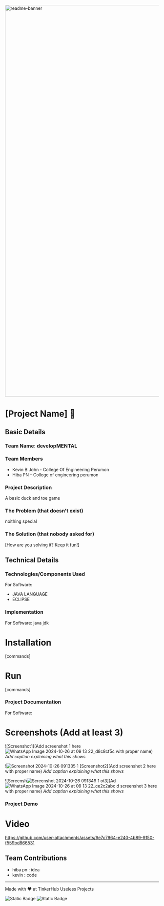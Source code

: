 <img width="1280" alt="readme-banner" src="https://github.com/user-attachments/assets/35332e92-44cb-425b-9dff-27bcf1023c6c">

# [Project Name] 🎯


## Basic Details
### Team Name: developMENTAL


### Team Members
-  Kevin B John - College Of Engineering Perumon
-  Hiba PN - College of engineering perumon

### Project Description
A basic duck and toe game  

### The Problem (that doesn't exist)
noithing special

### The Solution (that nobody asked for)
[How are you solving it? Keep it fun!]

## Technical Details
### Technologies/Components Used
For Software:
- JAVA LANGUAGE
- ECLIPSE


### Implementation
For Software: java jdk
# Installation
[commands]

# Run
[commands]

### Project Documentation
For Software:

# Screenshots (Add at least 3)
![Screenshot1](Add screenshot 1 here![WhatsApp Image 2024-10-26 at 09 13 22_d8c8cf5c](https://github.com/user-attachments/assets/18075099-45de-47cf-a774-fbc481f1ceb5)
 with proper name)
*Add caption explaining what this shows*

!![Screenshot 2024-10-26 091335 1](https://github.com/user-attachments/assets/4634cf05-b6ab-4238-9e60-b661b53c55f0)
[Screenshot2](Add screenshot 2 here with proper name)
*Add caption explaining what this shows*

![Screensh![Screenshot 2024-10-26 091349 1](https://github.com/user-attachments/assets/5b5e9af5-6fe9-43d6-9ccd-80f1d71760c8)
ot3](Ad![WhatsApp Image 2024-10-26 at 09 13 22_ce2c2abc](https://github.com/user-attachments/assets/7bd9cf13-228a-45a0-a655-5ac21c712c5c)
d screenshot 3 here with proper name)
*Add caption explaining what this shows*



### Project Demo
# Video
https://github.com/user-attachments/assets/9e7c7864-e240-4b89-9150-f559bd866531


## Team Contributions
- hiba pn : idea
- kevin : code

---
Made with ❤️ at TinkerHub Useless Projects 

![Static Badge](https://img.shields.io/badge/TinkerHub-24?color=%23000000&link=https%3A%2F%2Fwww.tinkerhub.org%2F)
![Static Badge](https://img.shields.io/badge/UselessProject--24-24?link=https%3A%2F%2Fwww.tinkerhub.org%2Fevents%2FQ2Q1TQKX6Q%2FUseless%2520Projects)



